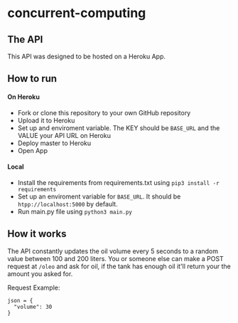 # concurrent-computing

## The API

This API was designed to be hosted on a Heroku App.

## How to run

#### On Heroku

* Fork or clone this repository to your own GitHub repository
* Upload it to Heroku
* Set up and enviroment variable. The KEY should be `BASE_URL` and the VALUE your API URL on Heroku
* Deploy master to Heroku
* Open App

#### Local

* Install the requirements from requirements.txt using `pip3 install -r requirements`
* Set up an enviroment variable for `BASE_URL`. It should be `htpp://localhost:5000` by default.
* Run main.py file using `python3 main.py`


## How it works

The API constantly updates the oil volume every 5 seconds to a random value between 100 and 200 liters.
You or someone else can make a POST request at `/oleo` and ask for oil, if the tank has enough oil it'll return your the amount you asked for.

Request Example:
```
json = {
  "volume": 30
}
```
